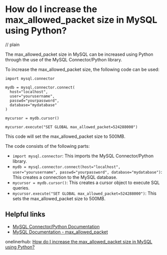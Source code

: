 # How do I increase the max_allowed_packet size in MySQL using Python?
// plain

The max_allowed_packet size in MySQL can be increased using Python through the use of the MySQL Connector/Python library.

To increase the max_allowed_packet size, the following code can be used:

```
import mysql.connector

mydb = mysql.connector.connect(
  host="localhost",
  user="yourusername",
  passwd="yourpassword",
  database="mydatabase"
)

mycursor = mydb.cursor()

mycursor.execute("SET GLOBAL max_allowed_packet=524288000")
```

This code will set the max_allowed_packet size to 500MB.

The code consists of the following parts:

* `import mysql.connector`: This imports the MySQL Connector/Python library.
* `mydb = mysql.connector.connect(host="localhost", user="yourusername", passwd="yourpassword", database="mydatabase")`: This creates a connection to the MySQL database.
* `mycursor = mydb.cursor()`: This creates a cursor object to execute SQL queries.
* `mycursor.execute("SET GLOBAL max_allowed_packet=524288000")`: This sets the max_allowed_packet size to 500MB.

## Helpful links

* [MySQL Connector/Python Documentation](https://dev.mysql.com/doc/connector-python/en/)
* [MySQL Documentation - max_allowed_packet](https://dev.mysql.com/doc/refman/8.0/en/packet-too-large.html)

onelinerhub: [How do I increase the max_allowed_packet size in MySQL using Python?](https://onelinerhub.com/python-mysql/how-do-i-increase-the-max-allowed-packet-size-in-mysql-using-python)